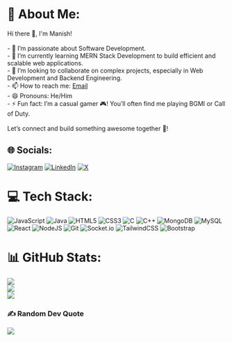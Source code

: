 # 💫 About Me:
Hi there 👋, I'm Manish!<br><br>- 👀 I’m passionate about Software Development.<br>- 🌱 I’m currently learning MERN Stack Development to build efficient and scalable web applications.<br>- 💞️ I’m looking to collaborate on complex projects, especially in Web Development and Backend Engineering.<br>- 📫 How to reach me: [Email](mailto:manishjoshi0732@gmail.com) <br>- 😄 Pronouns: He/Him<br>- ⚡ Fun fact: I’m a casual gamer 🎮! You’ll often find me playing BGMI or Call of Duty.<br><br>Let’s connect and build something awesome together 🚀!<br>


## 🌐 Socials:
[![Instagram](https://img.shields.io/badge/Instagram-%23E4405F.svg?logo=Instagram&logoColor=white)](https://instagram.com/manish_k_joshi_) [![LinkedIn](https://img.shields.io/badge/LinkedIn-%230077B5.svg?logo=linkedin&logoColor=white)](https://linkedin.com/in/manish-joshi-470875222) [![X](https://img.shields.io/badge/X-black.svg?logo=X&logoColor=white)](https://x.com/ManishJ77338602) 

# 💻 Tech Stack:
![JavaScript](https://img.shields.io/badge/javascript-%23323330.svg?style=for-the-badge&logo=javascript&logoColor=%23F7DF1E) ![Java](https://img.shields.io/badge/java-%23ED8B00.svg?style=for-the-badge&logo=openjdk&logoColor=white) ![HTML5](https://img.shields.io/badge/html5-%23E34F26.svg?style=for-the-badge&logo=html5&logoColor=white) ![CSS3](https://img.shields.io/badge/css3-%231572B6.svg?style=for-the-badge&logo=css3&logoColor=white) ![C](https://img.shields.io/badge/c-%2300599C.svg?style=for-the-badge&logo=c&logoColor=white) ![C++](https://img.shields.io/badge/c++-%2300599C.svg?style=for-the-badge&logo=c%2B%2B&logoColor=white) ![MongoDB](https://img.shields.io/badge/MongoDB-%234ea94b.svg?style=for-the-badge&logo=mongodb&logoColor=white) ![MySQL](https://img.shields.io/badge/mysql-4479A1.svg?style=for-the-badge&logo=mysql&logoColor=white) ![React](https://img.shields.io/badge/react-%2320232a.svg?style=for-the-badge&logo=react&logoColor=%2361DAFB) ![NodeJS](https://img.shields.io/badge/node.js-6DA55F?style=for-the-badge&logo=node.js&logoColor=white) ![Git](https://img.shields.io/badge/git-%23F05033.svg?style=for-the-badge&logo=git&logoColor=white) ![Socket.io](https://img.shields.io/badge/Socket.io-black?style=for-the-badge&logo=socket.io&badgeColor=010101) ![TailwindCSS](https://img.shields.io/badge/tailwindcss-%2338B2AC.svg?style=for-the-badge&logo=tailwind-css&logoColor=white) ![Bootstrap](https://img.shields.io/badge/bootstrap-%238511FA.svg?style=for-the-badge&logo=bootstrap&logoColor=white)
# 📊 GitHub Stats:
![](https://github-readme-stats.vercel.app/api?username=manish0732&theme=onedark&hide_border=true&include_all_commits=false&count_private=false)<br/>
![](https://github-readme-streak-stats.herokuapp.com/?user=manish0732&theme=onedark&hide_border=true)<br/>
![](https://github-readme-stats.vercel.app/api/top-langs/?username=manish0732&theme=onedark&hide_border=true&include_all_commits=false&count_private=false&layout=compact)

### ✍️ Random Dev Quote
![](https://quotes-github-readme.vercel.app/api?type=horizontal&theme=radical)

<!--
---
[![](https://visitcount.itsvg.in/api?id=manish0732&icon=1&color=1)](https://visitcount.itsvg.in)
-->

<!-- Proudly created with GPRM ( https://gprm.itsvg.in ) -->

<!---
Manish0732/Manish0732 is a ✨ special ✨ repository because its `README.md` (this file) appears on your GitHub profile.
You can click the Preview link to take a look at your changes.
--->
